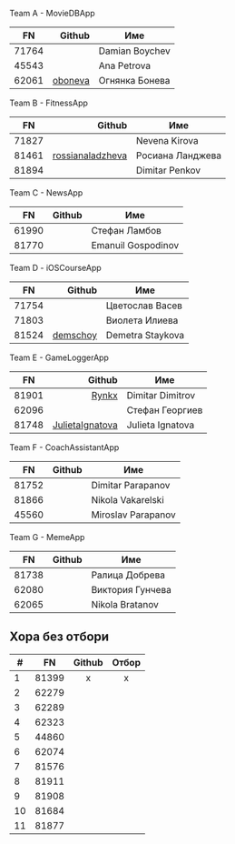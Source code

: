 Team A - MovieDBApp

| FN  | Github| Име|
|-----|----:| ---|
|71764||Damian Boychev|
|45543||Ana Petrova|
|62061|[oboneva](https://github.com/oboneva)|Огнянка Бонева|

Team B - FitnessApp

| FN  | Github | Име|
|-----|----:| ---|
|71827|| Nevena Kirova|
|81461|[rossianaladzheva](https://github.com/rossianaladzheva)|Росиана Ланджева|
|81894||Dimitar Penkov|

Team C - NewsApp

| FN  | Github | Име|
|-----|----:| ---|
|61990||Стефан Ламбов|
|81770||Emanuil Gospodinov|

Team D - iOSCourseApp

| FN  | Github | Име|
|-----|----:| ---|
|71754||Цветослав Васев|
|71803||Виолета Илиева|
|81524|[demschoy](https://github.com/demschoy)|Demetra Staykova|


Team E - GameLoggerApp

| FN  | Github | Име|
|-----|----:| ---|
|81901|[Rynkx](https://github.com/Rynkx)|Dimitar Dimitrov|
|62096||Стефан Георгиев|
|81748|[JulietaIgnatova](https://github.com/JulietaIgnatova)|Julieta Ignatova |

Team F - CoachAssistantApp

| FN  | Github | Име|
|-----|----:| ---|
|81752||Dimitar Parapanov|
|81866||Nikola Vakarelski|
|45560||Miroslav Parapanov|

Team G - MemeApp

| FN  | Github | Име|
|-----|----:| ---|
|81738||Ралица Добрева|
|62080||Виктория Гунчева|
|62065||Nikola Bratanov|


Хора без отбори
---


|# | FN  | Github | Отбор|
|----|-----|:----:|:---:|
|1|81399| х| х|
|2|62279| | |
|3|62289| | |
|4|62323| | |
|5|44860| | | 
|6|62074| | |
|7|81576| | |
|8|81911| | |
|9|81908| | |
|10|81684| | |
|11|81877| | |
